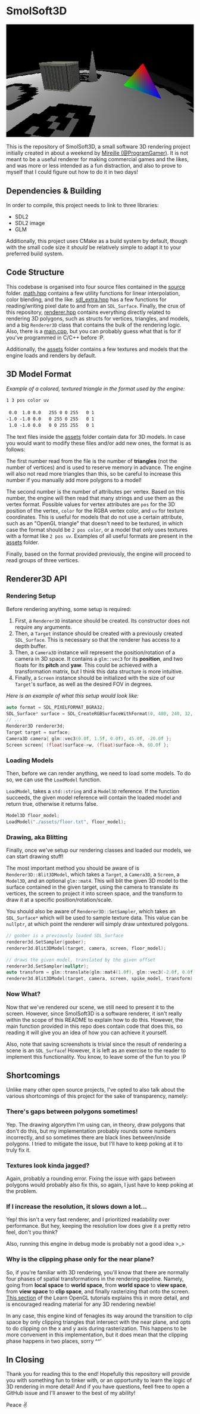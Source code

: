# SmolSoft3D

![screenshot](./screenshot.png "Screenshot of SmolSoft3D in action")

This is the repository of SmolSoft3D, a small software 3D rendering project initially created in about a weekend by [Mireille (@ProgramGamer)](https://twitter.com/ProgramGamer). It is not meant to be a useful renderer for making commercial games and the likes, and was more or less intended as a fun distraction, and also to prove to myself that I could figure out how to do it in two days!

## Dependencies & Building

In order to compile, this project needs to link to three libraries:

- SDL2
- SDL2 image
- GLM

Additionally, this project uses CMake as a build system by default, though with the small code size it *should* be relatively simple to adapt it to your preferred build system.

## Code Structure

This codebase is organised into four source files contained in the [source](./source) folder. [math.hpp](./source/math.hpp) contains a few utility functions for linear interpolation, color blending, and the like. [sdl_extra.hpp](./source/sdl_extra.hpp) has a few functions for reading/writing pixel date to and from an `SDL_Surface`. Finally, the crux of this repository, [renderer.hpp](./source/renderer.hpp) contains everything directly related to rendering 3D polygons, such as structs for vertices, triangles, and models, and a big `Renderer3D` class that contains the bulk of the rendering logic. Also, there is a [main.cpp](./source/main.cpp), but you can probably guess what that is for if you've programmed in C/C++ before :P.

Additionally, the [assets](./assets) folder contains a few textures and models that the engine loads and renders by default.

## 3D Model Format

*Example of a colored, textured triangle in the format used by the engine:*

``` txt
1 3 pos color uv

 0.0  1.0 0.0   255 0 0 255   0 1
-1.0 -1.0 0.0   0 255 0 255   0 1
 1.0 -1.0 0.0   0 0 255 255   0 1
```

The text files inside the [assets](./assets) folder contain data for 3D models. In case you would want to modify these files and/or add new ones, the format is as follows:

The first number read from the file is the number of **triangles** (not the number of vertices) and is used to reserve memory in advance. The engine will also not read more triangles than this, so be careful to increase this number if you manually add more polygons to a model!

The second number is the number of attributes per vertex. Based on this number, the engine will then read that many strings and use them as the vertex format. Possible values for vertex attributes are `pos` for the 3D position of the vertex, `color` for the RGBA vertex color, and `uv` for texture coordinates. This is useful for models that do not use a certain attribute, such as an "OpenGL triangle" that doesn't need to be textured, in which case the format should be `2 pos color`, or a model that only uses textures with a format like `2 pos uv`. Examples of all useful formats are present in the [assets](./assets) folder.

Finally, based on the format provided previously, the engine will proceed to read groups of three vertices.

## Renderer3D API

### Rendering Setup

Before rendering anything, some setup is required:

1. First, a `Renderer3D` instance should be created. Its constructor does not require any arguments.
2. Then, a `Target` instance should be created with a previously created `SDL_Surface`. This is necessary so that the renderer has access to a depth buffer.
3. Then, a `Camera3D` instance will represent the position/rotation of a camera in 3D space. It contains a `glm::vec3` for its **position**, and two floats for its **pitch** and **yaw**. This could be achieved with a transformation matrix, but I think this data structure is more intuitive.
4. Finally, a `Screen` instance should be initialized with the size of our `Target`'s surface, as well as the desired FOV in degrees.

*Here is an example of what this setup would look like:*

``` cpp
auto format = SDL_PIXELFORMAT_BGRA32;
SDL_Surface* surface = SDL_CreateRGBSurfaceWithFormat(0, 400, 240, 32, format);
// ...
Renderer3D renderer3d;
Target target = surface;
Camera3D camera{ glm::vec3(0.0f, 1.5f, 0.0f), 45.0f, -20.0f };
Screen screen{ (float)surface->w, (float)surface->h, 60.0f };
```

### Loading Models

Then, before we can render anything, we need to load some models. To do so, we can use the `LoadModel` function.

`LoadModel`, takes a `std::string` and a `Model3D` reference. If the function succeeds, the given model reference will contain the loaded model and return true, otherwise it returns false.

``` cpp
Model3D floor_model;
LoadModel("./assets/floor.txt", floor_model);
```

### Drawing, aka Blitting

Finally, once we've setup our rendering classes and loaded our models, we can start drawing stuff!

The most important method you should be aware of is `Renderer3D::Blit3DModel`, which takes a `Target`, a `Camera3D`, a `Screen`, a `Model3D`, and an optional `glm::mat4`. This will blit the given 3D model to the surface contained in the given target, using the camera to translate its vertices, the screen to project it into screen space, and the transform to draw it at a specific position/rotation/scale.

You should also be aware of `Renderer3D::SetSampler`, which takes an `SDL_Surface*` which will be used to sample texture data. This value can be `nullptr`, at which point the renderer will simply draw untextured polygons.

``` cpp
// goober is a previously loaded SDL_Surface
renderer3d.SetSampler(goober);
renderer3d.Blit3DModel(target, camera, screen, floor_model);
```

``` cpp
// draws the given model, translated by the given offset
renderer3d.SetSampler(nullptr);
auto transform = glm::translate(glm::mat4(1.0f), glm::vec3(-2.0f, 0.0f, 2.0f));
renderer3d.Blit3DModel(target, camera, screen, spike_model, transform);
```

### Now What?

Now that we've rendered our scene, we still need to present it to the screen. However, since SmolSoft3D is a software renderer, it isn't really within the scope of this README to explain how to do this. However, the main function provided in this repo does contain code that does this, so reading it will give you an idea of how you can achieve it yourself.

Also, note that saving screenshots is trivial since the result of rendering a scene is an `SDL_Surface`! However, it is left as an exercise to the reader to implement this functionality. You know, to leave some of the fun to you :P

## Shortcomings

Unlike many other open source projects, I've opted to also talk about the various shortcomings of this project for the sake of transparency, namely:

### There's gaps between polygons sometimes!

Yep. The drawing algorythm I'm using can, in theory, draw polygons that don't do this, but my implementation probably rounds some numbers incorrectly, and so sometimes there are black lines between/inside polygons. I tried to mitigate the issue, but I'll have to keep poking at it to truly fix it.

### Textures look kinda jagged?

Again, probably a rounding error. Fixing the issue with gaps between polygons would probably also fix this, so again, I just have to keep poking at the problem.

### If I increase the resolution, it slows down a lot...

Yep! this isn't a very fast renderer, and I prioritized readability over performance. But hey, keeping the resolution low does give it a pretty retro feel, don't you think?

Also, running this engine in debug mode is probably not a good idea >_>

### Why is the clipping phase only for the near plane?

So, if you're familiar with 3D rendering, you'll know that there are normally four phases of spatial transformations in the rendering pipeline. Namely, going from **local space** to **world space**, from **world space** to **view space**, from **view space** to **clip space**, and finally rasterizing that onto the screen. [This section](https://learnopengl.com/Getting-started/Coordinate-Systems) of the Learn OpenGL tutorials explains this in more detail, and is encouraged reading material for any 3D rendering newbie!

In any case, this engine kind of fenagles its way around the transition to clip space by only clipping triangles that intersect with the near plane, and opts to do clipping on the x and y axis during rasterization. This happens to be more convenient in this implementation, but it does mean that the clipping phase happens in two places, sorry ^^'

## In Closing

Thank you for reading this to the end! Hopefully this repository will provide you with something fun to tinker with, or an opportunity to learn the logic of 3D rendering in more detail! And if you have questions, feell free to open a GitHub issue and I'll answer to the best of my ability!

Peace :v: